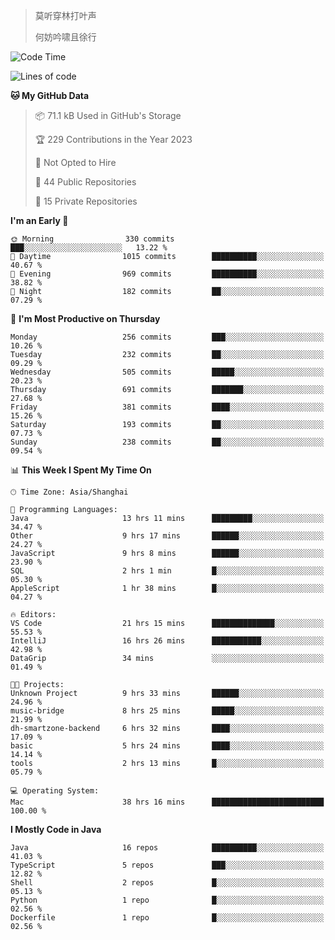 > 莫听穿林打叶声
> 
> 何妨吟啸且徐行

<!-- ![Github Stats](https://github-readme-stats.vercel.app/api?username=catch6&count_private=true&show_icons=true&theme=gruvbox) -->

<!-- ![Top Langs](https://github-readme-stats.vercel.app/api/top-langs/?username=catch6&layout=compact) -->

<!--START_SECTION:waka-->
![Code Time](http://img.shields.io/badge/Code%20Time-593%20hrs%205%20mins-blue)

![Lines of code](https://img.shields.io/badge/From%20Hello%20World%20I%27ve%20Written-9.3%20million%20lines%20of%20code-blue)

**🐱 My GitHub Data** 

> 📦 71.1 kB Used in GitHub's Storage 
 > 
> 🏆 229 Contributions in the Year 2023
 > 
> 🚫 Not Opted to Hire
 > 
> 📜 44 Public Repositories 
 > 
> 🔑 15 Private Repositories 
 > 
**I'm an Early 🐤** 

```text
🌞 Morning                330 commits         ███░░░░░░░░░░░░░░░░░░░░░░   13.22 % 
🌆 Daytime                1015 commits        ██████████░░░░░░░░░░░░░░░   40.67 % 
🌃 Evening                969 commits         ██████████░░░░░░░░░░░░░░░   38.82 % 
🌙 Night                  182 commits         ██░░░░░░░░░░░░░░░░░░░░░░░   07.29 % 
```
📅 **I'm Most Productive on Thursday** 

```text
Monday                   256 commits         ███░░░░░░░░░░░░░░░░░░░░░░   10.26 % 
Tuesday                  232 commits         ██░░░░░░░░░░░░░░░░░░░░░░░   09.29 % 
Wednesday                505 commits         █████░░░░░░░░░░░░░░░░░░░░   20.23 % 
Thursday                 691 commits         ███████░░░░░░░░░░░░░░░░░░   27.68 % 
Friday                   381 commits         ████░░░░░░░░░░░░░░░░░░░░░   15.26 % 
Saturday                 193 commits         ██░░░░░░░░░░░░░░░░░░░░░░░   07.73 % 
Sunday                   238 commits         ██░░░░░░░░░░░░░░░░░░░░░░░   09.54 % 
```


📊 **This Week I Spent My Time On** 

```text
🕑︎ Time Zone: Asia/Shanghai

💬 Programming Languages: 
Java                     13 hrs 11 mins      █████████░░░░░░░░░░░░░░░░   34.47 % 
Other                    9 hrs 17 mins       ██████░░░░░░░░░░░░░░░░░░░   24.27 % 
JavaScript               9 hrs 8 mins        ██████░░░░░░░░░░░░░░░░░░░   23.90 % 
SQL                      2 hrs 1 min         █░░░░░░░░░░░░░░░░░░░░░░░░   05.30 % 
AppleScript              1 hr 38 mins        █░░░░░░░░░░░░░░░░░░░░░░░░   04.27 % 

🔥 Editors: 
VS Code                  21 hrs 15 mins      ██████████████░░░░░░░░░░░   55.53 % 
IntelliJ                 16 hrs 26 mins      ███████████░░░░░░░░░░░░░░   42.98 % 
DataGrip                 34 mins             ░░░░░░░░░░░░░░░░░░░░░░░░░   01.49 % 

🐱‍💻 Projects: 
Unknown Project          9 hrs 33 mins       ██████░░░░░░░░░░░░░░░░░░░   24.96 % 
music-bridge             8 hrs 25 mins       █████░░░░░░░░░░░░░░░░░░░░   21.99 % 
dh-smartzone-backend     6 hrs 32 mins       ████░░░░░░░░░░░░░░░░░░░░░   17.09 % 
basic                    5 hrs 24 mins       ████░░░░░░░░░░░░░░░░░░░░░   14.14 % 
tools                    2 hrs 13 mins       █░░░░░░░░░░░░░░░░░░░░░░░░   05.79 % 

💻 Operating System: 
Mac                      38 hrs 16 mins      █████████████████████████   100.00 % 
```

**I Mostly Code in Java** 

```text
Java                     16 repos            ██████████░░░░░░░░░░░░░░░   41.03 % 
TypeScript               5 repos             ███░░░░░░░░░░░░░░░░░░░░░░   12.82 % 
Shell                    2 repos             █░░░░░░░░░░░░░░░░░░░░░░░░   05.13 % 
Python                   1 repo              █░░░░░░░░░░░░░░░░░░░░░░░░   02.56 % 
Dockerfile               1 repo              █░░░░░░░░░░░░░░░░░░░░░░░░   02.56 % 
```




<!--END_SECTION:waka-->
